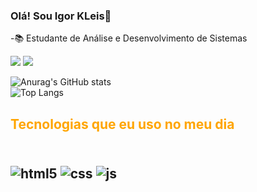 ### Olá! Sou Igor KLeis👋

-📚 Estudante de Análise e Desenvolvimento de Sistemas
<br/>

<div>
 
 <a href="mailto:igorkleis@gmail.com" target="_blank" ><img src="https://img.shields.io/badge/Gmail-D14836?style=for-the-badge&logo=gmail&logoColor=white"></a>
 <a href="https://linkedin.com/in/igor-kleis-418b73194" target="_blank"><img src="https://img.shields.io/badge/LinkedIn-0077B5?style=for-the-badge&logo=linkedin&logoColor=white"></a>

</div>

![Anurag's GitHub stats](https://github-readme-stats.vercel.app/api?username=IgorKleis&show_icons=true&theme=gruvbox)
<br/>
 ![Top Langs](https://github-readme-stats.vercel.app/api/top-langs/?username=anuraghazra&layout=compact)
 <br/>
<h2 style="color:orange">Tecnologias que eu uso no meu dia <h2/>

<div style="display:inline_block"><br/>
    <img aling="center" alt="html5" src="https://img.shields.io/badge/HTML5-E34F26?style=for-the-badge&logo=html5&logoColor=white"/>
    <img aling="center" alt= "css" src= "https://img.shields.io/badge/CSS3-1572B6?style=for-the-badge&logo=css3&logoColor=white"/ >
    <img aling="center" alt= "js" src= "https://img.shields.io/badge/JavaScript-F7DF1E?style=for-the-badge&logo=javascript&logoColor=black" />
</div>






